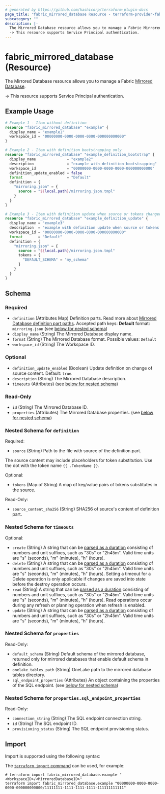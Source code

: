 ```yaml
---
# generated by https://github.com/hashicorp/terraform-plugin-docs
page_title: "fabric_mirrored_database Resource - terraform-provider-fabric"
subcategory: ""
description: |-
  The Mirrored Database resource allows you to manage a Fabric Mirrored Database https://learn.microsoft.com/fabric/database/mirrored-database/overview.
  -> This resource supports Service Principal authentication.
---
```


# fabric_mirrored_database (Resource)

The Mirrored Database resource allows you to manage a Fabric [Mirrored Database](https://learn.microsoft.com/fabric/database/mirrored-database/overview).

-> This resource supports Service Principal authentication.

## Example Usage

```terraform
# Example 1 - Item without definition
resource "fabric_mirrored_database" "example" {
  display_name = "example1"
  workspace_id = "00000000-0000-0000-0000-000000000000"
}

# Example 2 - Item with definition bootstrapping only
resource "fabric_mirrored_database" "example_definition_bootstrap" {
  display_name              = "example2"
  description               = "example with definition bootstrapping"
  workspace_id              = "00000000-0000-0000-0000-000000000000"
  definition_update_enabled = false
  format                    = "Default"
  definition = {
    "mirroring.json" = {
      source = "${local.path}/mirroring.json.tmpl"
    }
  }
}

# Example 3 - Item with definition update when source or tokens changed
resource "fabric_mirrored_database" "example_definition_update" {
  display_name = "example3"
  description  = "example with definition update when source or tokens changed"
  workspace_id = "00000000-0000-0000-0000-000000000000"
  format       = "Default"
  definition = {
    "mirroring.json" = {
      source = "${local.path}/mirroring.json.tmpl"
      tokens = {
        "DEFAULT_SCHEMA" = "my_schema"
      }
    }
  }
}
```

<!-- schema generated by tfplugindocs -->
## Schema

### Required

- `definition` (Attributes Map) Definition parts. Read more about [Mirrored Database definition part paths](https://learn.microsoft.com/rest/api/fabric/articles/item-management/definitions/mirrored-database-definition). Accepted path keys: **Default** format: `mirroring.json` (see [below for nested schema](#nestedatt--definition))
- `display_name` (String) The Mirrored Database display name.
- `format` (String) The Mirrored Database format. Possible values: `Default`
- `workspace_id` (String) The Workspace ID.

### Optional

- `definition_update_enabled` (Boolean) Update definition on change of source content. Default: `true`.
- `description` (String) The Mirrored Database description.
- `timeouts` (Attributes) (see [below for nested schema](#nestedatt--timeouts))

### Read-Only

- `id` (String) The Mirrored Database ID.
- `properties` (Attributes) The Mirrored Database properties. (see [below for nested schema](#nestedatt--properties))

<a id="nestedatt--definition"></a>

### Nested Schema for `definition`

Required:

- `source` (String) Path to the file with source of the definition part.

The source content may include placeholders for token substitution. Use the dot with the token name `{{ .TokenName }}`.

Optional:

- `tokens` (Map of String) A map of key/value pairs of tokens substitutes in the source.

Read-Only:

- `source_content_sha256` (String) SHA256 of source's content of definition part.

<a id="nestedatt--timeouts"></a>

### Nested Schema for `timeouts`

Optional:

- `create` (String) A string that can be [parsed as a duration](https://pkg.go.dev/time#ParseDuration) consisting of numbers and unit suffixes, such as "30s" or "2h45m". Valid time units are "s" (seconds), "m" (minutes), "h" (hours).
- `delete` (String) A string that can be [parsed as a duration](https://pkg.go.dev/time#ParseDuration) consisting of numbers and unit suffixes, such as "30s" or "2h45m". Valid time units are "s" (seconds), "m" (minutes), "h" (hours). Setting a timeout for a Delete operation is only applicable if changes are saved into state before the destroy operation occurs.
- `read` (String) A string that can be [parsed as a duration](https://pkg.go.dev/time#ParseDuration) consisting of numbers and unit suffixes, such as "30s" or "2h45m". Valid time units are "s" (seconds), "m" (minutes), "h" (hours). Read operations occur during any refresh or planning operation when refresh is enabled.
- `update` (String) A string that can be [parsed as a duration](https://pkg.go.dev/time#ParseDuration) consisting of numbers and unit suffixes, such as "30s" or "2h45m". Valid time units are "s" (seconds), "m" (minutes), "h" (hours).

<a id="nestedatt--properties"></a>

### Nested Schema for `properties`

Read-Only:

- `default_schema` (String) Default schema of the mirrored database, returned only for mirrored databases that enable default schema in definition.
- `onelake_tables_path` (String) OneLake path to the mirrored database tables directory.
- `sql_endpoint_properties` (Attributes) An object containing the properties of the SQL endpoint. (see [below for nested schema](#nestedatt--properties--sql_endpoint_properties))

<a id="nestedatt--properties--sql_endpoint_properties"></a>

### Nested Schema for `properties.sql_endpoint_properties`

Read-Only:

- `connection_string` (String) The SQL endpoint connection string.
- `id` (String) The SQL endpoint ID.
- `provisioning_status` (String) The SQL endpoint provisioning status.

## Import

Import is supported using the following syntax:

The [`terraform import` command](https://developer.hashicorp.com/terraform/cli/commands/import) can be used, for example:

```shell
# terraform import fabric_mirrored_database.example "<WorkspaceID>/<MirroredDatabaseID>"
terraform import fabric_mirrored_database.example "00000000-0000-0000-0000-000000000000/11111111-1111-1111-1111-111111111111"
```
